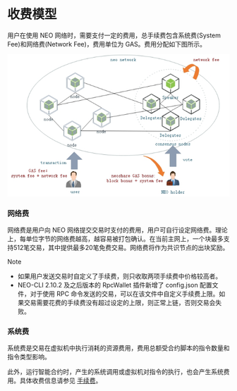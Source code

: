 # 收费模型

用户在使用 NEO 网络时，需要支付一定的费用，总手续费包含系统费(System Fee)和网络费(Network Fee)，费用单位为 GAS。费用分配如下图所示。

[![economic model](../images/blockchain/economic_model.jpg)](../../images/blockchain/economic_model.jpg)

### 网络费

网络费是用户向 NEO 网络提交交易时支付的费用，用户可自行设定网络费。理论上，每单位字节的网络费越高，越容易被打包确认。在当前主网上，一个块最多支持512笔交易，其中提供最多20笔免费交易。网络费将作为共识节点的出块奖励。

> [!Note]
>
> - 如果用户发送交易时自定义了手续费，则只收取两项手续费中价格较高者。
> - NEO-CLI 2.10.2 及之后版本的 RpcWallet 插件新增了 config.json 配置文件，对于使用 RPC 命令发送的交易，可以在该文件中自定义手续费上限。如果交易需要花费的手续费没有超过设定的上限，则正常上链，否则交易会失败。

### 系统费
系统费是交易在虚拟机中执行消耗的资源费用，费用总额受合约脚本的指令数量和指令类型影响。

此外，运行智能合约时，产生的系统调用或虚拟机对指令的执行，也会产生系统费用。具体收费信息请参见 [手续费](../../sc/fees.md)。

